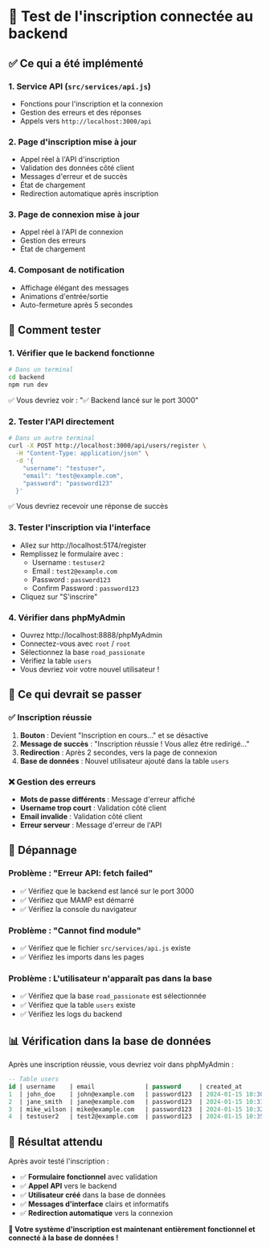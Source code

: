 # 🧪 Test de l'inscription connectée au backend

## ✅ Ce qui a été implémenté

### 1. **Service API** (`src/services/api.js`)
- Fonctions pour l'inscription et la connexion
- Gestion des erreurs et des réponses
- Appels vers `http://localhost:3000/api`

### 2. **Page d'inscription mise à jour**
- Appel réel à l'API d'inscription
- Validation des données côté client
- Messages d'erreur et de succès
- État de chargement
- Redirection automatique après inscription

### 3. **Page de connexion mise à jour**
- Appel réel à l'API de connexion
- Gestion des erreurs
- État de chargement

### 4. **Composant de notification**
- Affichage élégant des messages
- Animations d'entrée/sortie
- Auto-fermeture après 5 secondes

## 🚀 Comment tester

### 1. **Vérifier que le backend fonctionne**
```bash
# Dans un terminal
cd backend
npm run dev
```
✅ Vous devriez voir : "✅ Backend lancé sur le port 3000"

### 2. **Tester l'API directement**
```bash
# Dans un autre terminal
curl -X POST http://localhost:3000/api/users/register \
  -H "Content-Type: application/json" \
  -d '{
    "username": "testuser",
    "email": "test@example.com",
    "password": "password123"
  }'
```
✅ Vous devriez recevoir une réponse de succès

### 3. **Tester l'inscription via l'interface**
- Allez sur http://localhost:5174/register
- Remplissez le formulaire avec :
  - Username : `testuser2`
  - Email : `test2@example.com`
  - Password : `password123`
  - Confirm Password : `password123`
- Cliquez sur "S'inscrire"

### 4. **Vérifier dans phpMyAdmin**
- Ouvrez http://localhost:8888/phpMyAdmin
- Connectez-vous avec `root` / `root`
- Sélectionnez la base `road_passionate`
- Vérifiez la table `users`
- Vous devriez voir votre nouvel utilisateur !

## 🎯 Ce qui devrait se passer

### ✅ **Inscription réussie**
1. **Bouton** : Devient "Inscription en cours..." et se désactive
2. **Message de succès** : "Inscription réussie ! Vous allez être redirigé..."
3. **Redirection** : Après 2 secondes, vers la page de connexion
4. **Base de données** : Nouvel utilisateur ajouté dans la table `users`

### ❌ **Gestion des erreurs**
- **Mots de passe différents** : Message d'erreur affiché
- **Username trop court** : Validation côté client
- **Email invalide** : Validation côté client
- **Erreur serveur** : Message d'erreur de l'API

## 🔧 Dépannage

### Problème : "Erreur API: fetch failed"
- ✅ Vérifiez que le backend est lancé sur le port 3000
- ✅ Vérifiez que MAMP est démarré
- ✅ Vérifiez la console du navigateur

### Problème : "Cannot find module"
- ✅ Vérifiez que le fichier `src/services/api.js` existe
- ✅ Vérifiez les imports dans les pages

### Problème : L'utilisateur n'apparaît pas dans la base
- ✅ Vérifiez que la base `road_passionate` est sélectionnée
- ✅ Vérifiez que la table `users` existe
- ✅ Vérifiez les logs du backend

## 📊 Vérification dans la base de données

Après une inscription réussie, vous devriez voir dans phpMyAdmin :

```sql
-- Table users
id | username    | email              | password     | created_at
1  | john_doe    | john@example.com   | password123  | 2024-01-15 10:30:00
2  | jane_smith  | jane@example.com   | password123  | 2024-01-15 10:31:00
3  | mike_wilson | mike@example.com   | password123  | 2024-01-15 10:32:00
4  | testuser2   | test2@example.com  | password123  | 2024-01-15 10:35:00  ← Votre nouvel utilisateur !
```

## 🎉 Résultat attendu

Après avoir testé l'inscription :
- ✅ **Formulaire fonctionnel** avec validation
- ✅ **Appel API** vers le backend
- ✅ **Utilisateur créé** dans la base de données
- ✅ **Messages d'interface** clairs et informatifs
- ✅ **Redirection automatique** vers la connexion

**🚗 Votre système d'inscription est maintenant entièrement fonctionnel et connecté à la base de données !**
